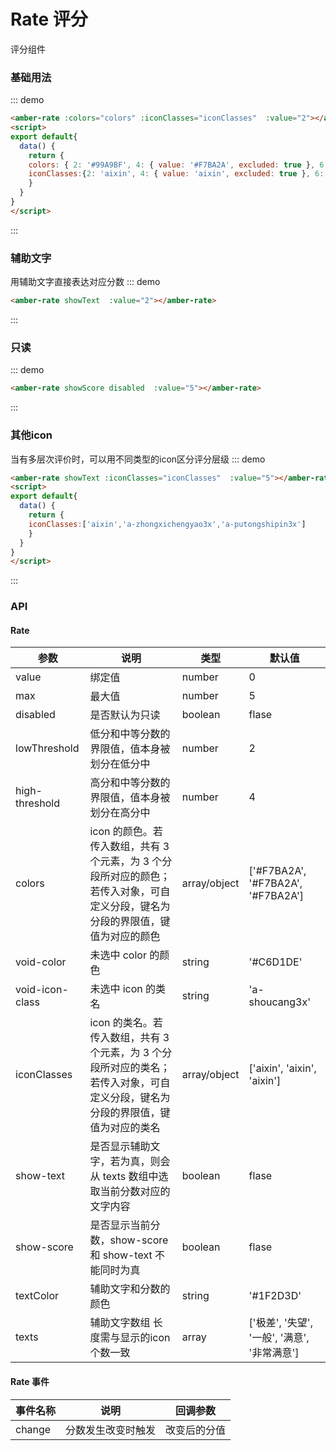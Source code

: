 # Rate 评分
评分组件

### 基础用法
::: demo
```html
<amber-rate :colors="colors" :iconClasses="iconClasses"  :value="2"></amber-rate>
<script>
export default{
  data() {
    return {
    colors: { 2: '#99A9BF', 4: { value: '#F7BA2A', excluded: true }, 6:'#FF9900' },
    iconClasses:{2: 'aixin', 4: { value: 'aixin', excluded: true }, 6:'aixin'}
    }
  }
}
</script>

```
::: 

### 辅助文字
用辅助文字直接表达对应分数
::: demo
```html
<amber-rate showText  :value="2"></amber-rate>

```
::: 

### 只读
::: demo
```html
<amber-rate showScore disabled  :value="5"></amber-rate>

```
::: 

### 其他icon
当有多层次评价时，可以用不同类型的icon区分评分层级
::: demo
```html
<amber-rate showText :iconClasses="iconClasses"  :value="5"></amber-rate>
<script>
export default{
  data() {
    return {
    iconClasses:['aixin','a-zhongxichengyao3x','a-putongshipin3x']
    }
  }
}
</script>

```
::: 

### API

#### Rate

| 参数 | 说明 | 类型 | 默认值 |
| --- | --- | --- | --- |
| value | 绑定值 | number |  0 |  
| max | 最大值 | number |  5 |
| disabled | 是否默认为只读 | boolean | flase |
| lowThreshold | 低分和中等分数的界限值，值本身被划分在低分中 | number | 2 |
| high-threshold | 高分和中等分数的界限值，值本身被划分在高分中 | number | 4 |
| colors | icon 的颜色。若传入数组，共有 3 个元素，为 3 个分段所对应的颜色；若传入对象，可自定义分段，键名为分段的界限值，键值为对应的颜色 | array/object | ['#F7BA2A', '#F7BA2A', '#F7BA2A'] |
| void-color | 未选中 color 的颜色 | string | '#C6D1DE' |
| void-icon-class | 未选中 icon 的类名 | string | 'a-shoucang3x' |
| iconClasses | icon 的类名。若传入数组，共有 3 个元素，为 3 个分段所对应的类名；若传入对象，可自定义分段，键名为分段的界限值，键值为对应的类名 | array/object | ['aixin', 'aixin', 'aixin'] |
| show-text | 是否显示辅助文字，若为真，则会从 texts 数组中选取当前分数对应的文字内容 | boolean | flase |
| show-score | 是否显示当前分数，show-score 和 show-text 不能同时为真 | boolean | flase |
| textColor | 辅助文字和分数的颜色 | string | '#1F2D3D' |
| texts | 辅助文字数组 长度需与显示的icon个数一致 | array | ['极差', '失望', '一般', '满意', '非常满意'] |

#### Rate 事件

| 事件名称 | 说明 | 回调参数 | 
| --- | --- | --- |
| change | 分数发生改变时触发 | 改变后的分值 |








